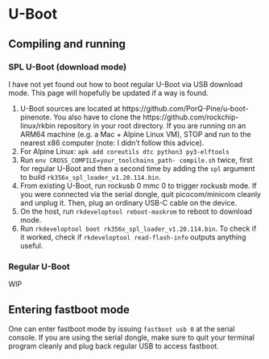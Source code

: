 # U-Boot
## Compiling and running
### SPL U-Boot (download mode)
I have not yet found out how to boot regular U-Boot via USB download mode. This page will hopefully be updated if a way is found.
<ol>
    <li>
        U-Boot sources are located at https://github.com/PorQ-Pine/u-boot-pinenote. You also have to clone the https://github.com/rockchip-linux/rkbin repository in your root directory.
If you are running on an ARM64 machine (e.g. a Mac + Alpine Linux VM), STOP and run to the nearest x86 computer (note: I didn’t follow this advice).   
    </li>
    <li>
        For Alpine Linux: <code>apk add coreutils dtc python3 py3-elftools</code>
    </li>
    <li>
        Run <code>env CROSS_COMPILE=your_toolchains_path- compile.sh</code> twice, first for regular U-Boot and then a second time by adding the <code>spl</code> argument to build <code>rk356x_spl_loader_v1.20.114.bin</code>.
    </li>
    <li>
        From existing U-Boot, run rockusb 0 mmc 0 to trigger rockusb mode. If you were connected via the serial dongle, quit picocom/minicom cleanly and unplug it. Then, plug an ordinary USB-C cable on the device.
    </li>
    <li>
        On the host, run <code>rkdeveloptool reboot-maskrom</code> to reboot to download mode.
    </li>
    <li>
        Run <code>rkdeveloptool boot rk356x_spl_loader_v1.20.114.bin</code>. To check if it worked, check if <code>rkdeveloptool read-flash-info</code> outputs anything useful.
    </li>
</ol>

### Regular U-Boot
WIP

## Entering fastboot mode
One can enter fastboot mode by issuing <code>fastboot usb 0</code> at the serial console. If you are using the serial dongle, make sure to quit your terminal program cleanly and plug back regular USB to access fastboot.
